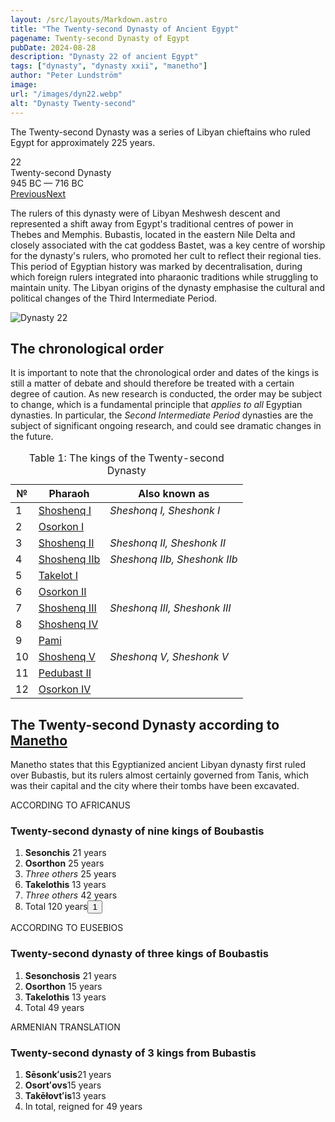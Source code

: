 ```yaml
---
layout: /src/layouts/Markdown.astro
title: "The Twenty-second Dynasty of Ancient Egypt"
pagename: Twenty-second Dynasty of Egypt
pubDate: 2024-08-28
description: "Dynasty 22 of ancient Egypt"
tags: ["dynasty", "dynasty xxii", "manetho"]
author: "Peter Lundström"
image:
url: "/images/dyn22.webp"
alt: "Dynasty Twenty-second"
---
```


<p class="lead">
The Twenty-second Dynasty was a series of Libyan chieftains who ruled Egypt for approximately 225 years.
</p>
<div class="dynruta float-right ml-4 mb-3 mt-4">
	<div class="flex flex-col justify-center items-center [text-shadow:_0_1px_0_rgb(255_255_255_/_20%)]">
		<div class="text-9xl font-bold [text-shadow:_0_1px_0_rgb(255_255_255_/_40%)]">22</div>
		<div>Twenty-second Dynasty</div>
		<div>945 BC &mdash; 716 BC</div>
		<div class="w-full flex justify-between"><a href="/dynasty/21">Previous</a><a href="/dynasty/23">Next</a></div>
	</div>
</div>
<p>
The rulers of this dynasty were of Libyan Meshwesh descent and represented a shift away from Egypt's traditional centres of power in Thebes and Memphis. Bubastis, located in the eastern Nile Delta and closely associated with the cat goddess Bastet, was a key centre of worship for the dynasty's rulers, who promoted her cult to reflect their regional ties. This period of Egyptian history was marked by decentralisation, during which foreign rulers integrated into pharaonic traditions while struggling to maintain unity. The Libyan origins of the dynasty emphasise the cultural and political changes of the Third Intermediate Period.
</p>
<img class="w-full rounded-sm sm:rounded-xl my-10" src="/images/dyn22.webp" alt="Dynasty 22">
<h2>The chronological order</h2>
<p>
It is important to note that the chronological order and dates of the kings is still a matter of debate and should therefore be treated with a certain degree of caution. As new research is conducted, the order may be subject to change, which is a fundamental principle that <i>applies to all</i> Egyptian dynasties. In particular, the <i>Second Intermediate Period</i> dynasties are the subject of significant ongoing research, and could see dramatic changes in the future.
</p>
<table>
	<caption class="py-2 text-sm">Table 1: The kings of the Twenty-second Dynasty</caption>
	<thead>
		<tr>
			<th scope="col" class="w-5 text-center">№</th>
			<th scope="col" class="pl-3">Pharaoh</th>
			<th scope="col" class="pl-3">Also known as</th>
		</tr>
	</thead>
	<tbody>

<tr><td>1</td><td><a href="/pharaohs/Shoshenq-I">Shoshenq I</a></td><td><em>Sheshonq I, Sheshonk I</em></td></tr>
<tr><td>2</td><td><a href="/pharaohs/Osorkon-I">Osorkon I</a></td><td><em></em></td></tr>
<tr><td>3</td><td><a href="/pharaohs/Shoshenq-II">Shoshenq II</a></td><td><em>Sheshonq II, Sheshonk II</em></td></tr>
<tr><td>4</td><td><a href="/pharaohs/Shoshenq-IIb">Shoshenq IIb</a></td><td><em>Sheshonq IIb, Sheshonk IIb</em></td></tr>
<tr><td>5</td><td><a href="/pharaohs/Takelot-I">Takelot I</a></td><td><em></em></td></tr>
<tr><td>6</td><td><a href="/pharaohs/Osorkon-II">Osorkon II</a></td><td><em></em></td></tr>
<tr><td>7</td><td><a href="/pharaohs/Shoshenq-III">Shoshenq III</a></td><td><em>Sheshonq III, Sheshonk III</em></td></tr>
<tr><td>8</td><td><a href="/pharaohs/Shoshenq-IV">Shoshenq IV</a></td><td><em></em></td></tr>
<tr><td>9</td><td><a href="/pharaohs/Pami">Pami</a></td><td><em></em></td></tr>
<tr><td>10</td><td><a href="/pharaohs/Shoshenq-V">Shoshenq V</a></td><td><em>Sheshonq V, Sheshonk V</em></td></tr>
<tr><td>11</td><td><a href="/pharaohs/Pedubast-II">Pedubast II</a></td><td><em></em></td></tr>
<tr><td>12</td><td><a href="/pharaohs/Osorkon-IV">Osorkon IV</a></td><td><em></em></td></tr>
	</tbody>
</table>

<h2 class="mt-10 text-wrap">The Twenty-second Dynasty according to <a href="/authors/manetho">Manetho</a></h2>
<p class="pb-6">Manetho states that this Egyptianized ancient Libyan dynasty first ruled over Bubastis, but its rulers almost certainly governed from Tanis, which was their capital and the city where their tombs have been excavated.</p>

<div class="dynasty">
	<div class="w-full">
		<div class="according">ACCORDING TO AFRICANUS</div>
		<h3>Twenty-second dynasty of nine kings of Boubastis</h3>
		<ol class="farao">
			<li>
				<b>Sesonchis</b>
				<span class="y">21 years</span>
			</li>
			<li>
				<b>Osorthon</b>
				<span class="y">25 years</span>
			</li>
			<li class="list-none">
				<i>Three others</i>
				<span class="y">25 years</span>
			</li>
			<li value="6">
				<b>Takelothis</b>
				<span class="y">13 years</span>
			</li>
			<li class="list-none">
				<i>Three others</i>
				<span class="y">42 years</span>
			</li>
			<li class="total">Total <span class="y">120 years<button popovertarget="pop01">1</button></span></li>
		</ol>
	</div>
	<div class="w-full">
		<div class="according">ACCORDING TO EUSEBIOS</div>
		<h3>Twenty-second dynasty of three kings of Boubastis</h3>
		<ol class="farao">
			<li>
				<b>Sesonchosis</b>
				<span class="y">21 years</span>
			</li>
			<li>
				<b>Osorthon</b>
				<span class="y">15 years</span>
			</li>
			<li>
				<b>Takelothis</b>
				<span class="y">13 years</span>
			</li>
			<li class="total">Total <span class="y">49 years</span></li>
		</ol>
	</div>
	<div class="w-full">
		<div class="according">ARMENIAN TRANSLATION</div>
		<h3>Twenty-second dynasty of 3 kings from Bubastis</h3>
		<ol class="farao">
			<li><b lang="xcl">Sēsonkʻusis</b><span class="y">21 years</span></li>
			<li><b lang="xcl">Osortʻovs</b><span class="y">15 years</span></li>
			<li><b lang="xcl">Takēłovtʻis</b><span class="y">13 years</span></li>
			<li class="total">In total, reigned for <span class="y">49 years</span></li>
		</ol>
	</div>
</div>

<!-- <h3>(Lloyd Commentary 99-204, p. 88)</h3> -->

<!-- For chronology vide Introduction, p. 186ff. Asychis is evidently the Eg. Sheshonl5. I of the XXIInd Dyn. who ruled c. 945-24 B.c. for several reasons:
1.  Diodorus mentions a Sasychis, clearly Sheshonk, as a law-giver (I, 94, 3). Herodotus's Asychis figures in the same context.
2.  Asychis would be an easy corruption of Sasychis.
3.  Josephus informs us that the Eg. king Asochaios conquered and sacked Jerusalem (BJ VIcf. AJ VII, 105 and VIII, 210 where the form Isokos occurs; Phot., Bib! 300b). This feat was achieved by Sheshonk I c. 926 B.C. (I Kings, II, 40; 12, 2; cf. Chron 10, 2; LD III, pl. 252-3a; Kitchen, The Third Intermediate Period, p. 293 ff.).
4.  Herodotus locates Asychis immediately before Anysis and the Ethiopian kings. The former is probably equivalent to the XXIIIrd Dyn., the latter are certainly the Pharaohs of the XXVth Dyn. (nn. II, 137-40). In the face of these data, the suggestion that Sasychis must be Njr-k1-Skr of the lind Dyn. must be regarded as an ingenious but implausible guess (Seidl, Einfuhrung, p. 60). The same holds true of Wiedemann's equation with Bocchoris (Kommentar, p. 490) and Waddell's identification with Shepseskaf (Herodotus Book II, n. ad Joe.).
 -->
<div id="pop01" popover><p>1</p> The sum of the individual items is 116 years.</div>
